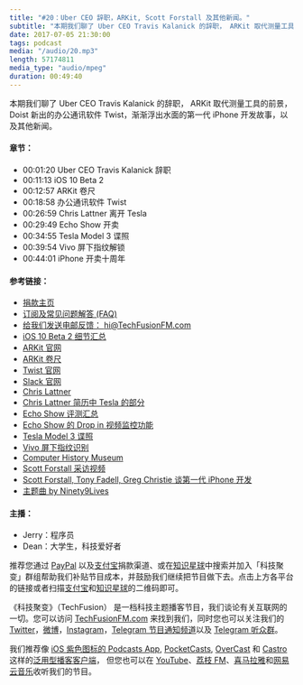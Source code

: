 ```yaml
---
title: "#20：Uber CEO 辞职，ARKit, Scott Forstall 及其他新闻。"
subtitle: "本期我们聊了 Uber CEO Travis Kalanick 的辞职， ARKit 取代测量工具的前景， Doist 新出的办公通讯软件 Twist，渐渐浮出水面的第一代 iPhone 开发故事，以及其他新闻。"
date: 2017-07-05 21:30:00
tags: podcast
media: "/audio/20.mp3"
length: 57174811 
media_type: "audio/mpeg"
duration: 00:49:40
---
```


本期我们聊了 Uber CEO Travis Kalanick 的辞职， ARKit 取代测量工具的前景， Doist 新出的办公通讯软件 Twist，渐渐浮出水面的第一代 iPhone 开发故事，以及其他新闻。

#### 章节：

- 00:01:20 Uber CEO Travis Kalanick 辞职
- 00:11:13 iOS 10 Beta 2
- 00:12:57 ARKit 卷尺
- 00:18:58 办公通讯软件 Twist
- 00:26:59 Chris Lattner 离开 Tesla
- 00:29:49 Echo Show 开卖
- 00:34:55 Tesla Model 3 谍照
- 00:39:54 Vivo 屏下指纹解锁
- 00:44:01 iPhone 开卖十周年

#### 参考链接：

- [捐款主页](https://techfusionfm.com/donate)
- [订阅及常见问题解答 (FAQ)](https://techfusionfm.com/faq)
- [给我们发送电邮反馈： hi@TechFusionFM.com](mailto:hi@techfusionfm.com)
- [iOS 10 Beta 2 细节汇总](https://www.macrumors.com/2017/06/21/ios-11-beta-2-tidbits/)
- [ARKit 官网](https://developer.apple.com/arkit/)
- [ARKit 卷尺](https://www.macrumors.com/2017/06/26/apples-arkit-measuring-tape-minecraft/)
- [Twist 官网](https://twistapp.com)
- [Slack 官网](https://slack.com)
- [Chris Lattner](http://www.nondot.org/sabre/)
- [Chris Lattner 简历中 Tesla 的部分](http://nondot.org/sabre/Resume.html#Tesla)
- [Echo Show 评测汇总](https://www.macrumors.com/2017/06/26/amazon-echo-show-reviews/)
- [Echo Show 的 Drop in 视频监控功能](https://techcrunch.com/2017/06/28/amazon-disputes-claims-that-echo-shows-drop-in-feature-is-a-security-risk/)
- [Tesla Model 3 谍照](https://electrek.co/2017/06/22/tesla-model-3-design-is-pretty-much-final-plus-new-insights-from-a-batch-of-high-quality-photos/)
- [Vivo 屏下指纹识别](http://www.cnbeta.com/articles/tech/626643.htm)
- [Computer History Museum](http://www.computerhistory.org)
- [Scott Forstall 采访视频](https://www.youtube.com/watch?v=zjR2vegUBAo)
- [Scott Forstall, Tony Fadell, Greg Christie 谈第一代 iPhone 开发](http://appleinsider.com/articles/17/06/26/new-video-features-scott-forstall-tony-fadell-greg-christie-discussing-early-iphone-development)
- [主题曲 by Ninety9Lives](http://99l.tv/BleedingThroughYU)

#### 主播：

- Jerry：程序员
- Dean：大学生，科技爱好者

推荐您通过 [PayPal](https://paypal.me/techfusionfm/5) 以及[支付宝](HTTPS://QR.ALIPAY.COM/FKX09288AJOENI0MVZXM12)捐款渠道、或在[知识星球](https://www.xiaomiquan.com)中搜索并加入「科技聚变」群组帮助我们补贴节目成本，并鼓励我们继续把节目做下去。点击上方各平台的链接或者扫描[支付宝](https://techfusionfm.com/images/QR.JPG)和[知识星球](https://t.zsxq.com/IEmEM3f)的二维码即可。

《科技聚变》（TechFusion） 是一档科技主题播客节目，我们谈论有关互联网的一切。您可以访问 [TechFusionFM.com](https://TechFusionFM.com) 来找到我们，同时您也可以关注我们的 [Twitter](http://twitter.com/TechFusionFM)，[微博](http://weibo.com/TechFusionFM)，[Instagram](http://instagram.com/TechFusionFM)，[Telegram 节目通知频道](https://t.me/TechFusionFM)以及 [Telegram 听众群](https://t.me/TechFusionChat)。

我们推荐像 [iOS 紫色图标的 Podcasts App](https://itunes.apple.com/cn/podcast/id1202658654), [PocketCasts](http://pca.st/podcast/28fcd200-cc7c-0134-10da-25324e2a541d), [OverCast](https://overcast.fm) 和 [Castro](http://supertop.co/castro/) 这样的[泛用型播客客户端](https://techfusionfm.com/faq)， 但您也可以在 [YouTube](https://www.youtube.com/channel/UC6uvHf21Tjm5lepw6P2Ki-Q)、[荔枝 FM](https://www.lizhi.fm/1494013/)、[喜马拉雅](http://www.ximalaya.com/72456289/album/6648521)和[网易云音乐](http://music.163.com/#/djradio?id=347498120)收听我们的节目。